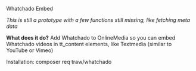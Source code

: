 Whatchado Embed

_This is still a prototype with a few functions still missing, like fetching meta data_


**What does it do?**
Add Whatchado to OnlineMedia so you can embed Whatchado videos in tt_content elements, like Textmedia
(similar to YouTube or Vimeo)

Installation:
composer req traw/whatchado